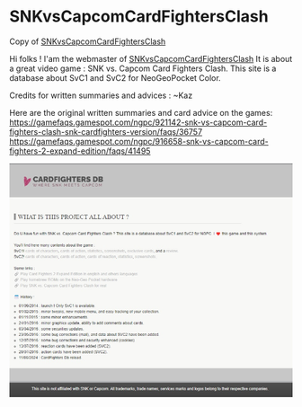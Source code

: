 # SNKvsCapcomCardFightersClash
Copy of [SNKvsCapcomCardFightersClash](https://onfray.info/SNKvsCapcomCardFightersClash/)

Hi folks ! I'am the webmaster of [SNKvsCapcomCardFightersClash](https://onfray.info/SNKvsCapcomCardFightersClash/)
It is about a great video game : SNK vs. Capcom Card Fighters Clash.
This site is a database about SvC1 and SvC2 for NeoGeoPocket Color.

Credits for written summaries and advices : ~Kaz

Here are the original written summaries and card advice on the games:
https://gamefaqs.gamespot.com/ngpc/921142-snk-vs-capcom-card-fighters-clash-snk-cardfighters-version/faqs/36757
https://gamefaqs.gamespot.com/ngpc/916658-snk-vs-capcom-card-fighters-2-expand-edition/faqs/41495

![Homepage](https://github.com/matonf/SNKvsCapcomCardFightersClash/blob/main/snapshot.jpg)
